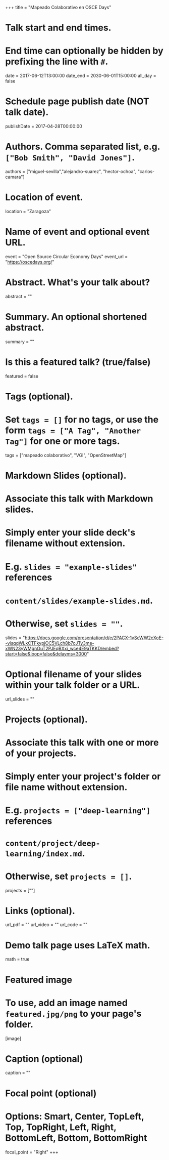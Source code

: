 +++
title = "Mapeado Colaborativo en OSCE Days"

# Talk start and end times.
#   End time can optionally be hidden by prefixing the line with `#`.
date = 2017-06-12T13:00:00
date_end = 2030-06-01T15:00:00
all_day = false

# Schedule page publish date (NOT talk date).
publishDate = 2017-04-28T00:00:00

# Authors. Comma separated list, e.g. `["Bob Smith", "David Jones"]`.
authors = ["miguel-sevilla","alejandro-suarez", "hector-ochoa", "carlos-camara"]

# Location of event.
location = "Zaragoza"

# Name of event and optional event URL.
event = "Open Source Circular Economy Days"
event_url = "https://oscedays.org/"

# Abstract. What's your talk about?
abstract = ""

# Summary. An optional shortened abstract.
summary = ""

# Is this a featured talk? (true/false)
featured = false

# Tags (optional).
#   Set `tags = []` for no tags, or use the form `tags = ["A Tag", "Another Tag"]` for one or more tags.
tags = ["mapeado colaborativo", "VGI", "OpenStreetMap"]

# Markdown Slides (optional).
#   Associate this talk with Markdown slides.
#   Simply enter your slide deck's filename without extension.
#   E.g. `slides = "example-slides"` references
#   `content/slides/example-slides.md`.
#   Otherwise, set `slides = ""`.
slides = "https://docs.google.com/presentation/d/e/2PACX-1vSeWW2cXoE--yisqqWLkCTFkypjOC5VLch8b7cJTy3me-xWN23yWMgnOuT2PJEqBXxi_wce4E9aTKKD/embed?start=false&loop=false&delayms=3000"

# Optional filename of your slides within your talk folder or a URL.
url_slides = ""

# Projects (optional).
#   Associate this talk with one or more of your projects.
#   Simply enter your project's folder or file name without extension.
#   E.g. `projects = ["deep-learning"]` references
#   `content/project/deep-learning/index.md`.
#   Otherwise, set `projects = []`.
projects = [""]

# Links (optional).
url_pdf = ""
url_video = ""
url_code = ""

# Demo talk page uses LaTeX math.
math = true

# Featured image
# To use, add an image named `featured.jpg/png` to your page's folder.
[image]
  # Caption (optional)
  caption = ""

  # Focal point (optional)
  # Options: Smart, Center, TopLeft, Top, TopRight, Left, Right, BottomLeft, Bottom, BottomRight
  focal_point = "Right"
+++
